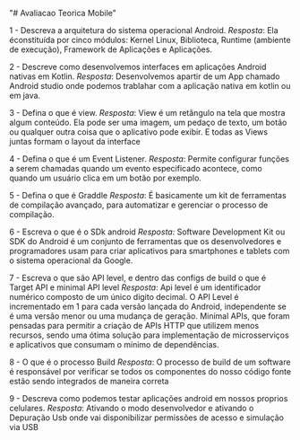 "# Avaliacao Teorica Mobile" 

1 - Descreva a arquitetura do sistema operacional Android.
*Resposta*:  Ela éconstituída por cinco módulos: Kernel Linux, Biblioteca, Runtime (ambiente de execução), Framework de Aplicações e Aplicações.

2 - Descreve como desenvolvemos interfaces em aplicações Android nativas em Kotlin.
*Resposta*: Desenvolvemos apartir de um App chamado Android studio onde podemos trablahar com a aplicação nativa em kotlin ou em java.

3 - Defina o que é view.
*Resposta*: View é um retângulo na tela que mostra algum conteúdo. Ela pode ser uma imagem, um pedaço de texto, um botão ou qualquer outra coisa que o aplicativo pode exibir. E todas as Views juntas formam o layout da interface

4 - Defina o que é um Event Listener.
*Resposta*: Permite configurar funções a serem chamadas quando um evento especificado acontece, como quando um usuário clica em um botão por exemplo.

5 - Defina o que é Graddle
*Resposta*: É basicamente um kit de ferramentas de compilação avançado, para automatizar e gerenciar o processo de compilação.

6 - Escreva o que é o SDk android
*Resposta*: Software Development Kit ou SDK do Android é um conjunto de ferramentas que os desenvolvedores e programadores usam para criar aplicativos para smartphones e tablets com o sistema operacional da Google.

7 - Escreva o que são API level, e dentro das configs de build o que é Target API e minimal API level
*Resposta*: Api level é um identificador numérico composto de um único digito decimal. O API Level é incrementado em 1 para cada versão lançada do Android, independente se é uma versão menor ou uma mudança de geração. Minimal APIs, que foram pensadas para permitir a criação de APIs HTTP que utilizem menos recursos, sendo uma ótima solução para implementação de microsserviços e aplicativos que consumam o mínimo de dependências.

8 - O que é o processo Build
*Resposta*: O processo de build de um software é responsável por verificar se todos os componentes do nosso código fonte estão sendo integrados de maneira correta

9 - Descreva como podemos testar aplicações android em nossos proprios celulares.
*Resposta*: Ativando o modo desenvolvedor e ativando o Depuração Usb onde vai disponibilizar permissões de acesso e simulação via USB


